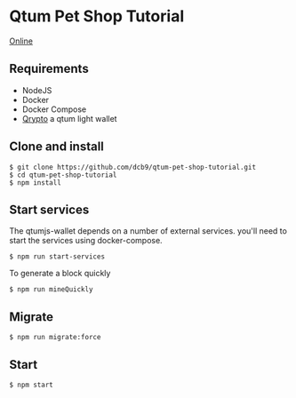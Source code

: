 Qtum Pet Shop Tutorial
==================================

[Online](https://dcb9.github.io/qtum-pet-shop-tutorial/)

## Requirements

- NodeJS
- Docker
- Docker Compose
- [Qrypto](https://github.com/bodhiproject/qrypto) a qtum light wallet

## Clone and install

```shell
$ git clone https://github.com/dcb9/qtum-pet-shop-tutorial.git
$ cd qtum-pet-shop-tutorial
$ npm install
```

## Start services

The qtumjs-wallet depends on a number of external services. you'll need to start the services using docker-compose.

```shell
$ npm run start-services
```

To generate a block quickly

```shell
$ npm run mineQuickly
```

## Migrate

```shell
$ npm run migrate:force
```


## Start

```shell
$ npm start
```
